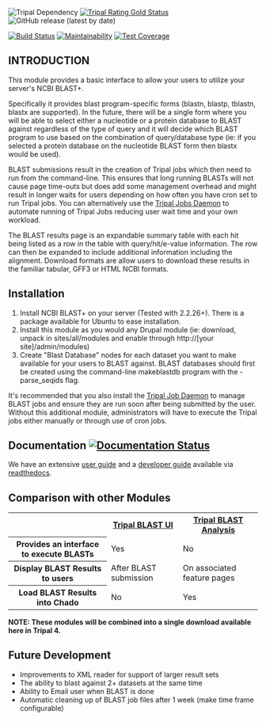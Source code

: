 ![Tripal Dependency](https://img.shields.io/badge/tripal-%3E=3.0-brightgreen)
[![Tripal Rating Gold Status](https://tripal.readthedocs.io/en/7.x-3.x/_images/Tripal-Gold.png)](https://tripal.readthedocs.io/en/7.x-3.x/extensions/module_rating.html#Gold)
![GitHub release (latest by date)](https://img.shields.io/github/v/release/tripal/tripal_blast)

[![Build Status](https://travis-ci.org/tripal/tripal_blast.svg?branch=7.x-1.x)](https://travis-ci.org/tripal/tripal_blast)
[![Maintainability](https://api.codeclimate.com/v1/badges/5071f91a02a3fcafc275/maintainability)](https://codeclimate.com/github/tripal/tripal_blast/maintainability)
[![Test Coverage](https://api.codeclimate.com/v1/badges/5071f91a02a3fcafc275/test_coverage)](https://codeclimate.com/github/tripal/tripal_blast/test_coverage)

INTRODUCTION
------------
This module provides a basic interface to allow your users to utilize your
server's NCBI BLAST+.

Specifically it provides blast program-specific forms (blastn, blastp, tblastn,
blastx are supported). In the future, there will be a single form where you
will be able to select either a nucleotide or a protein database to BLAST
against regardless of the type of query and it will decide which BLAST
program to use based on the combination of query/database type (ie: if you
selected a protein database on the nucleotide BLAST form then blastx would
be used).

BLAST submissions result in the creation of Tripal jobs which then need to run
from the command-line. This ensures that long running BLASTs will not cause
page time-outs but does add some management overhead and might result in longer
waits for users depending on how often you have cron set to run Tripal jobs.
You can alternatively use the [Tripal Jobs Daemon](https://github.com/tripal/tripal/tree/7.x-3.x/tripal_daemon)
to automate running of Tripal Jobs reducing user wait time and your own workload.

The BLAST results page is an expandable summary table with each hit being
listed as a row in the table with query/hit/e-value information. The row can
then be expanded to include additional information including the alignment.
Download formats are allow users to download these results in the familiar
tabular, GFF3 or HTML NCBI formats.

Installation
------------
1. Install NCBI BLAST+ on your server (Tested with 2.2.26+). There is a
   package available for Ubuntu to ease installation.
2. Install this module as you would any Drupal module (ie: download, unpack
   in sites/all/modules and enable through http://[your site]/admin/modules)
3. Create "Blast Database" nodes for each dataset you want to make available
   for your users to BLAST against. BLAST databases should first be created
   using the command-line makeblastdb program with the -parse_seqids flag.

 It's recommended that you also install the [Tripal Job Daemon](https://github.com/tripal/tripal/tree/7.x-3.x/tripal_daemon)
 to manage BLAST jobs and ensure they are run soon after being submitted
 by the user. Without this additional module, administrators will have to
 execute the Tripal jobs either manually or through use of cron jobs.

Documentation   [![Documentation Status](https://readthedocs.org/projects/tripal-blast-ui/badge/?version=latest)](https://tripal-blast-ui.readthedocs.io/en/latest/?badge=latest)
--------------

We have an extensive [user guide](https://tripal-blast-ui.readthedocs.io/en/latest/user_guide.html) and a [developer guide](https://tripal-blast-ui.readthedocs.io/en/latest/dev_guide.html) available via [readthedocs](https://tripal-blast-ui.readthedocs.io/en/latest/index.html).

Comparison with other Modules
------------------------------
<table>
<tr><th></th><th><a href="project/tripal_blast">Tripal BLAST UI</a></th><th><a href="project/tripal_blast_analysis">Tripal BLAST Analysis</a></th></tr>
<tr><th>Provides an interface to execute BLASTs</th><td>Yes</td><td>No</td></tr>
<tr><th>Display BLAST Results to users</th><td>After BLAST submission</td><td>On associated feature pages</td></tr>
<tr><th>Load BLAST Results into Chado</th><td>No</td><td>Yes</td></tr>
</table>

**NOTE: These modules will be combined into a single download available
here in Tripal 4.**

Future Development
-------------------
 - Improvements to XML reader for support of larger result sets
 - The ability to blast against 2+ datasets at the same time
 - Ability to Email user when BLAST is done
 - Automatic cleaning up of BLAST job files after 1 week (make time frame configurable)

